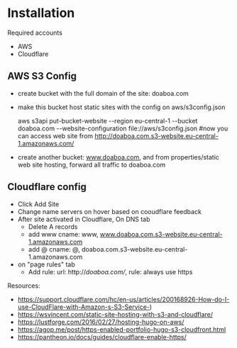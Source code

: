 Installation
============

Required accounts
- AWS
- Cloudflare

AWS S3 Config
-------------
- create bucket with the full domain of the site: doaboa.com
- make this bucket host static sites with the config on aws/s3config.json

    aws s3api put-bucket-website --region eu-central-1 --bucket doaboa.com --website-configuration file://aws/s3config.json
    #now you can access web site from http://doaboa.com.s3-website.eu-central-1.amazonaws.com/

- create another bucket: www.doaboa.com, and from properties/static web site hosting, forward all traffic to doaboa.com

Cloudflare config
-----------------
- Click Add Site
- Change name servers on hover based on cooudflare feedback
- After site activated in Cloudflare, On DNS tab
  - Delete A records
  - add www cname: www, www.doaboa.com.s3-website.eu-central-1.amazonaws.com
  - add @ cname: @, doaboa.com.s3-website.eu-central-1.amazonaws.com
- on "page rules" tab
  - Add rule: url: http://*doaboa.com/*, rule: always use https


Resources:
- https://support.cloudflare.com/hc/en-us/articles/200168926-How-do-I-use-CloudFlare-with-Amazon-s-S3-Service-)
- https://wsvincent.com/static-site-hosting-with-s3-and-cloudflare/
- https://lustforge.com/2016/02/27/hosting-hugo-on-aws/
- https://agop.me/post/https-enabled-portfolio-hugo-s3-cloudfront.html
- https://pantheon.io/docs/guides/cloudflare-enable-https/
